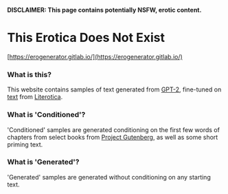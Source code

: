 **DISCLAIMER: This page contains potentially NSFW, erotic content.**

# This Erotica Does Not Exist

[https://erogenerator.gitlab.io/](https://erogenerator.gitlab.io/)

### What is this?

This website contains samples of text generated from [GPT-2](https://github.com/openai/gpt-2), fine-tuned on [text](https://www.reddit.com/r/literotica/comments/6xvxvh/i_downloaded_all_380000_stories_on_literotica/) from [Literotica](http://literotica.com/).

### What is 'Conditioned'?

'Conditioned' samples are generated conditioning on the first few words of chapters from select books from [Project Gutenberg](https://www.gutenberg.org/), as well as some short priming text.

### What is 'Generated'?

'Generated' samples are generated without conditioning on any starting text.
